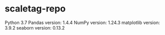# scaletag-repo

Python 3.7
Pandas version: 1.4.4
NumPy version: 1.24.3
matplotlib version: 3.9.2
seaborn version: 0.13.2
